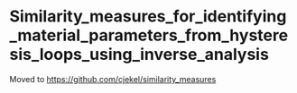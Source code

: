 # Similarity_measures_for_identifying_material_parameters_from_hysteresis_loops_using_inverse_analysis
Moved to https://github.com/cjekel/similarity_measures

